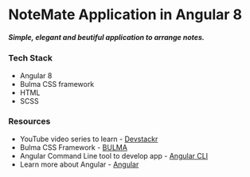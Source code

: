 # NoteMate Application in Angular 8
##### Simple, elegant and beutiful application to arrange notes.

### Tech Stack
* Angular 8
* Bulma CSS framework
* HTML
* SCSS

### Resources
* YouTube video series to learn - [Devstackr](https://www.youtube.com/playlist?list=PLIjdNHWULhPR5cr7nkTvq6kTV8rbr6BVz)
* Bulma CSS Framework - [BULMA](https://bulma.io/)
* Angular Command Line tool to develop app - [Angular CLI](https://cli.angular.io/)
* Learn more about Angular - [Angular](https://angular.io/docs)
